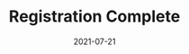 ---
layout: blocks
title: Registration Complete
date: 2021-07-21
page_sections:
  - block: hero-1
    headline: <strong>Registration complete!</strong>
    content:
        <br>
        <strong>Your first check-in is due on Sunday, January 23.</strong> You'll get it the Friday before.
        <br><br>
        In the meantime, email us at team@themoai.org if you have any questions.
---